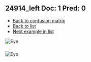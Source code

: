 ## 24914_left Doc: 1 Pred: 0
- [Back to confusion matrix](https://github.com/juliandewit/kaggle_retinopathy/blob/master/matrix.md)
- [Back to list](https://github.com/juliandewit/kaggle_retinopathy/blob/master/lists/10/list.md)
- [Next example in list](https://github.com/juliandewit/kaggle_retinopathy/blob/master/lists/10/24/24962_right.md)

![Eye](https://retinopaty.blob.core.windows.net/size1024/24914_left_1.jpeg)

### 

![Eye]()
